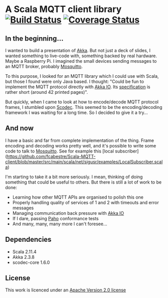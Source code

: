 # A Scala MQTT client library [![Build Status](https://travis-ci.org/fcabestre/Scala-MQTT-client.svg?branch=master)](https://travis-ci.org/fcabestre/Scala-MQTT-client) [![Coverage Status](https://coveralls.io/repos/fcabestre/Scala-MQTT-client/badge.png?branch=master)](https://coveralls.io/r/fcabestre/Scala-MQTT-client?branch=master)

## In the beginning...

I wanted to build a presentation of [Akka](http://akka.io). But not just a deck of slides, I wanted something to
live-code with, something backed by real hardware. Maybe a Raspberry Pi. I imagined the small devices sending
messages to an MQTT broker, probably [Mosquitto](http://mosquitto.org).

To this purpose, I looked for an MQTT library which I could use with Scala, but those I found were only Java based.
I thought: "Could be fun to implement the MQTT protocol directly with [Akka IO](http://doc.akka.io/docs/akka/snapshot/scala/io.html).
Its [specification](http://public.dhe.ibm.com/software/dw/webservices/ws-mqtt/mqtt-v3r1.html) is rather short
(around 42 printed pages)".

But quickly, when I came to look at how to encode/decode MQTT protocol frames, I stumbled upon
[Scodec](http://typelevel.org/projects/scodec). This seemed to be the encoding/decoding framework I was waiting for
a long time. So I decided to give it a try...

## And now

I have a basic and far from complete implementation of the thing. Frame encoding and decoding works pretty well, and
it's possible to write some code to talk to [Mosquitto](http://mosquitto.org). See for example this [local subscriber]
(https://github.com/fcabestre/Scala-MQTT-client/blob/master/src/main/scala/net/sigusr/examples/LocalSubscriber.scala)

I'm starting to take it a bit more seriously. I mean, thinking of doing something that could be useful to others. But
there is still a lot of work to be done:

  * Learning how other MQTT APIs are organised to polish this one
  * Properly handling quality of services of 1 and 2 with timeouts and
    error messages
  * Managing communication back pressure with [Akka IO](http://doc.akka.io/docs/akka/snapshot/scala/io.html)
  * If I dare, passing [Paho](http://www.eclipse.org/paho/clients/testing/) conformance tests
  * And many, many, many more I can't foresee...

## Dependencies

  * Scala 2.11.4
  * Akka 2.3.8
  * scodec-core 1.6.0

## License

This work is licenced under an [Apache Version 2.0 license](http://github.com/fcabestre/Scala-MQTT-client/blob/master/LICENSE)
